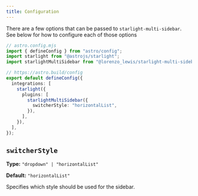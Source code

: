 ```yaml
---
title: Configuration
---
```


There are a few options that can be passed to `starlight-multi-sidebar`. See below for how to configure each of those options

```ts {11-13}
// astro.config.mjs
import { defineConfig } from "astro/config";
import starlight from "@astrojs/starlight";
import starlightMultiSidebar from "@lorenzo_lewis/starlight-multi-sidebar";

// https://astro.build/config
export default defineConfig({
  integrations: [
    starlight({
      plugins: [
        starlightMultiSidebar({
          switcherStyle: "horizontalList",
        }),
      ],
    }),
  ],
});
```

## `switcherStyle`

**Type:** `"dropdown" | "horizontalList"`

**Default:** `"horizontalList"`

Specifies which style should be used for the sidebar.
